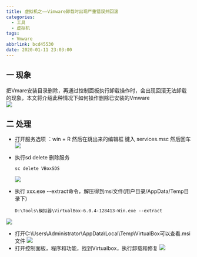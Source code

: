 ```yaml
---
title: 虚拟机之——Vimware卸载时出现严重错误并回滚
categories:
  - 工具
  - 虚拟机
tags:
  - Vmware
abbrlink: bcd45530
date: 2020-01-11 23:03:00
---
```

## 一 现象
把Vmare安装目录删除，再通过控制面板执行卸载操作时，会出现回滚无法卸载的现象，本文将介绍此种情况下如何操作删除已安装的Vmware   
![][1]

<!--more-->

## 二 处理

* 打开服务选项  ：win + R  然后在跳出来的编辑框 键入  services.msc   然后回车
  ![][2]

* 执行sd delete 删除服务

  ```
  sc delete VBoxSDS
  ```
  ![][3]

* 执行 xxx.exe --extract命令，解压得到msi文件(用户目录/AppData/Temp目录下)

  ```
  D:\Tools\模拟器\VirtualBox-6.0.4-128413-Win.exe --extract
  ```

![][4]
* 打开C:\Users\Administrator\AppData\Local\Temp\VirtualBox可以查看.msi文件
![][5]
* 打开控制面板，程序和功能，找到Virtualbox，执行卸载和修复
![][6]



[1]:https://raw.githubusercontent.com/PGzxc/CDN/master/blog-image/virtualbox-uninstall-error.png
[2]:https://raw.githubusercontent.com/PGzxc/CDN/master/blog-image/virtualbox-system-service.png
[3]:https://raw.githubusercontent.com/PGzxc/CDN/master/blog-image/virtual-sc-delete.png
[4]:https://raw.githubusercontent.com/PGzxc/CDN/master/blog-image/virtualbox-extract.png
[5]:https://raw.githubusercontent.com/PGzxc/CDN/master/blog-image/virtualbox-loca-temp-file.png
[6]:https://raw.githubusercontent.com/PGzxc/CDN/master/blog-image/virtualbox-repair.png